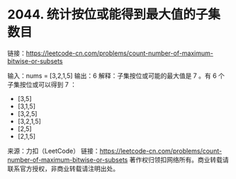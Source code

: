 # 2044. 统计按位或能得到最大值的子集数目

链接：https://leetcode-cn.com/problems/count-number-of-maximum-bitwise-or-subsets

输入：nums = [3,2,1,5]
输出：6
解释：子集按位或可能的最大值是 7 。有 6 个子集按位或可以得到 7 ：
- [3,5]
- [3,1,5]
- [3,2,5]
- [3,2,1,5]
- [2,5]
- [2,1,5]

来源：力扣（LeetCode）
链接：https://leetcode-cn.com/problems/count-number-of-maximum-bitwise-or-subsets
著作权归领扣网络所有。商业转载请联系官方授权，非商业转载请注明出处。

